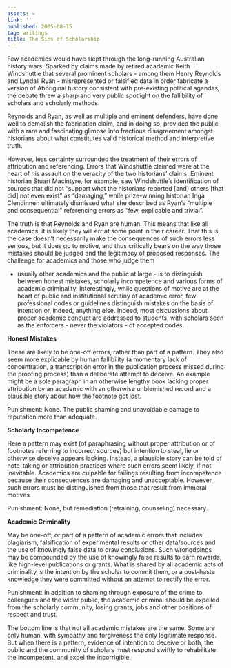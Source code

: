 ```yaml
---
assets: ~
link: ''
published: 2005-08-15
tag: writings
title: The Sins of Scholarship
---
```

Few academics would have slept through the long-running Australian
history wars. Sparked by claims made by retired academic Keith
Windshuttle that several prominent scholars - among them Henry Reynolds
and Lyndall Ryan - misrepresented or falsified data in order fabricate a
version of Aboriginal history consistent with pre-existing political
agendas, the debate threw a sharp and very public spotlight on the
fallibility of scholars and scholarly methods.

Reynolds and Ryan, as well as multiple and eminent defenders, have done
well to demolish the fabrication claim, and in doing so, provided the
public with a rare and fascinating glimpse into fractious disagreement
amongst historians about what constitutes valid historical method and
interpretive truth.

However, less certainty surrounded the treatment of their errors of
attribution and referencing. Errors that Windshuttle claimed were at the
heart of his assault on the veracity of the two historians’ claims.
Eminent historian Stuart Macintyre, for example, saw Windshuttle’s
identification of sources that did not “support what the historians
reported [and] others [that did] not even exist” as “damaging,” while
prize-winning historian Inga Clendinnen ultimately dismissed what she
described as Ryan’s “multiple and consequential” referencing errors as
“few, explicable and trivial”.

The truth is that Reynolds and Ryan are human. This means that like all
academics, it is likely they will err at some point in their career.
That this is the case doesn’t necessarily make the consequences of such
errors less serious, but it does go to motive, and thus critically bears
on the way those mistakes should be judged and the legitimacy of
proposed responses. The challenge for academics and those who judge them
- usually other academics and the public at large - is to distinguish
between honest mistakes, scholarly incompetence and various forms of
academic criminality. Interestingly, while questions of motive are at
the heart of public and institutional scrutiny of academic error, few
professional codes or guidelines distinguish mistakes on the basis of
intention or, indeed, anything else. Indeed, most discussions about
proper academic conduct are addressed to students, with scholars seen as
the enforcers - never the violators - of accepted codes.

**Honest Mistakes**

These are likely to be one-off errors, rather than part of a pattern.
They also seem more explicable by human fallibility (a momentary lack of
concentration, a transcription error in the publication process missed
during the proofing process) than a deliberate attempt to deceive. An
example might be a sole paragraph in an otherwise lengthy book lacking
proper attribution by an academic with an otherwise unblemished record
and a plausible story about how the footnote got lost.

Punishment: None. The public shaming and unavoidable damage to
reputation more than adequate.

**Scholarly Incompetence**

Here a pattern may exist (of paraphrasing without proper attribution or
of footnotes referring to incorrect sources) but intention to steal, lie
or otherwise deceive appears lacking. Instead, a plausible story can be
told of note-taking or attribution practices where such errors seem
likely, if not inevitable. Academics are culpable for failings resulting
from incompetence because their consequences are damaging and
unacceptable. However, such errors must be distinguished from those that
result from immoral motives.

Punishment: None, but remediation (retraining, counseling) necessary.

**Academic Criminality**

May be one-off, or part of a pattern of academic errors that includes
plagiarism, falsification of experimental results or other data/sources
and the use of knowingly false data to draw conclusions. Such
wrongdoings may be compounded by the use of knowingly false results to
earn rewards, like high-level publications or grants. What is shared by
all academic acts of criminality is the intention by the scholar to
commit them, or a post-haste knowledge they were committed without an
attempt to rectify the error.

Punishment: In addition to shaming through exposure of the crime to
colleagues and the wider public, the academic criminal should be
expelled from the scholarly community, losing grants, jobs and other
positions of respect and trust.

The bottom line is that not all academic mistakes are the same. Some are
only human, with sympathy and forgiveness the only legitimate response.
But when there is a pattern, evidence of intention to deceive or both,
the public and the community of scholars must respond swiftly to
rehabilitate the incompetent, and expel the incorrigible.